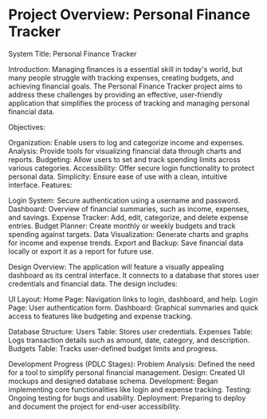 # Project Overview: Personal Finance Tracker
System Title:
Personal Finance Tracker

Introduction:
Managing finances is a essential skill in today's world, but many people struggle with tracking expenses, creating budgets, and achieving financial goals. The Personal Finance Tracker project aims to address these challenges by providing an effective, user-friendly application that simplifies the process of tracking and managing personal financial data.

Objectives:

Organization: Enable users to log and categorize income and expenses.
Analysis: Provide tools for visualizing financial data through charts and reports.
Budgeting: Allow users to set and track spending limits across various categories.
Accessibility: Offer secure login functionality to protect personal data.
Simplicity: Ensure ease of use with a clean, intuitive interface.
Features:

Login System: Secure authentication using a username and password.
Dashboard: Overview of financial summaries, such as income, expenses, and savings.
Expense Tracker: Add, edit, categorize, and delete expense entries.
Budget Planner: Create monthly or weekly budgets and track spending against targets.
Data Visualization: Generate charts and graphs for income and expense trends.
Export and Backup: Save financial data locally or export it as a report for future use.

Design Overview:
The application will feature a visually appealing dashboard as its central interface. It connects to a database that stores user credentials and financial data. The design includes:

UI Layout:
Home Page: Navigation links to login, dashboard, and help.
Login Page: User authentication form.
Dashboard: Graphical summaries and quick access to features like budgeting and expense tracking.

Database Structure:
Users Table: Stores user credentials.
Expenses Table: Logs transaction details such as amount, date, category, and description.
Budgets Table: Tracks user-defined budget limits and progress.

Development Progress (PDLC Stages):
Problem Analysis: Defined the need for a tool to simplify personal financial management.
Design: Created UI mockups and designed database schema.
Development: Began implementing core functionalities like login and expense tracking.
Testing: Ongoing testing for bugs and usability.
Deployment: Preparing to deploy and document the project for end-user accessibility.
